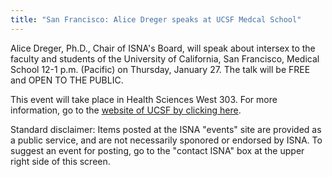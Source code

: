```yaml
---
title: "San Francisco: Alice Dreger speaks at UCSF Medcal School"
---
```


Alice Dreger, Ph.D., Chair of ISNA's Board, will speak about intersex to the faculty and students of the University of California, San Francisco, Medical School 12-1 p.m. (Pacific) on Thursday, January 27. The talk will be FREE and OPEN TO THE PUBLIC.  
  
This event will take place in Health Sciences West 303. For more information, go to the [website of UCSF by clicking here][1].  
  
Standard disclaimer: Items posted at the ISNA "events" site are provided as a public service, and are not necessarily sponored or endorsed by ISNA. To suggest an event for posting, go to the "contact ISNA" box at the upper right side of this screen.

 [1]: http://www.ucsf.edu/cge/lgbtr/events.htm